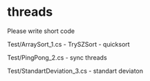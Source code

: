 # threads
Please write short code

Test/ArraySort_1.cs - TrySZSort - quicksort

Test/PingPong_2.cs - sync threads

Test/StandartDeviation_3.cs - standart deviaton
